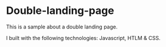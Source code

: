 # Double-landing-page

This is a sample about a double landing page.

I built with the following technologies: Javascript, HTLM & CSS.
